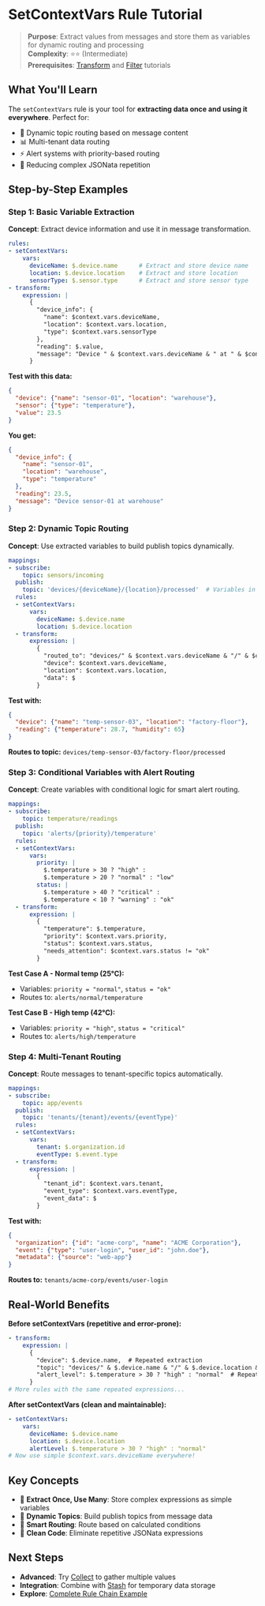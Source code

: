 # SetContextVars Rule Tutorial

> **Purpose**: Extract values from messages and store them as variables for dynamic routing and processing  
> **Complexity**: ⭐⭐ (Intermediate)  
> **Prerequisites**: [Transform](../01_transform/) and [Filter](../02_filter/) tutorials

## What You'll Learn

The `setContextVars` rule is your tool for **extracting data once and using it everywhere**. Perfect for:
- 🎯 Dynamic topic routing based on message content
- 📊 Multi-tenant data routing 
- ⚡ Alert systems with priority-based routing
- 🔧 Reducing complex JSONata repetition

## Step-by-Step Examples

### Step 1: Basic Variable Extraction

**Concept**: Extract device information and use it in message transformation.

```yaml
rules:
- setContextVars:
    vars:
      deviceName: $.device.name      # Extract and store device name
      location: $.device.location    # Extract and store location
      sensorType: $.sensor.type      # Extract and store sensor type
- transform:
    expression: |
      {
        "device_info": {
          "name": $context.vars.deviceName,
          "location": $context.vars.location,
          "type": $context.vars.sensorType
        },
        "reading": $.value,
        "message": "Device " & $context.vars.deviceName & " at " & $context.vars.location
      }
```

**Test with this data:**
```json
{
  "device": {"name": "sensor-01", "location": "warehouse"},
  "sensor": {"type": "temperature"},
  "value": 23.5
}
```

**You get:**
```json
{
  "device_info": {
    "name": "sensor-01",
    "location": "warehouse", 
    "type": "temperature"
  },
  "reading": 23.5,
  "message": "Device sensor-01 at warehouse"
}
```

### Step 2: Dynamic Topic Routing

**Concept**: Use extracted variables to build publish topics dynamically.

```yaml
mappings:
- subscribe:
    topic: sensors/incoming
  publish:
    topic: 'devices/{deviceName}/{location}/processed'  # Variables in topic!
  rules:
  - setContextVars:
      vars:
        deviceName: $.device.name
        location: $.device.location
  - transform:
      expression: |
        {
          "routed_to": "devices/" & $context.vars.deviceName & "/" & $context.vars.location & "/processed",
          "device": $context.vars.deviceName,
          "location": $context.vars.location,
          "data": $
        }
```

**Test with:**
```json
{
  "device": {"name": "temp-sensor-03", "location": "factory-floor"},
  "reading": {"temperature": 28.7, "humidity": 65}
}
```

**Routes to topic:** `devices/temp-sensor-03/factory-floor/processed`

### Step 3: Conditional Variables with Alert Routing

**Concept**: Create variables with conditional logic for smart alert routing.

```yaml
mappings:
- subscribe:
    topic: temperature/readings
  publish:
    topic: 'alerts/{priority}/temperature'
  rules:
  - setContextVars:
      vars:
        priority: |
          $.temperature > 30 ? "high" : 
          $.temperature > 20 ? "normal" : "low"
        status: |
          $.temperature > 40 ? "critical" : 
          $.temperature < 10 ? "warning" : "ok"
  - transform:
      expression: |
        {
          "temperature": $.temperature,
          "priority": $context.vars.priority,
          "status": $context.vars.status,
          "needs_attention": $context.vars.status != "ok"
        }
```

**Test Case A - Normal temp (25°C):**
- Variables: `priority = "normal"`, `status = "ok"`
- Routes to: `alerts/normal/temperature`

**Test Case B - High temp (42°C):**
- Variables: `priority = "high"`, `status = "critical"` 
- Routes to: `alerts/high/temperature`

### Step 4: Multi-Tenant Routing

**Concept**: Route messages to tenant-specific topics automatically.

```yaml
mappings:
- subscribe:
    topic: app/events
  publish:
    topic: 'tenants/{tenant}/events/{eventType}'
  rules:
  - setContextVars:
      vars:
        tenant: $.organization.id
        eventType: $.event.type
  - transform:
      expression: |
        {
          "tenant_id": $context.vars.tenant,
          "event_type": $context.vars.eventType,
          "event_data": $
        }
```

**Test with:**
```json
{
  "organization": {"id": "acme-corp", "name": "ACME Corporation"},
  "event": {"type": "user-login", "user_id": "john.doe"},
  "metadata": {"source": "web-app"}
}
```

**Routes to:** `tenants/acme-corp/events/user-login`

## Real-World Benefits

**Before setContextVars (repetitive and error-prone):**
```yaml
- transform:
    expression: |
      {
        "device": $.device.name,  # Repeated extraction
        "topic": "devices/" & $.device.name & "/" & $.device.location & "/data",  # Long expression
        "alert_level": $.temperature > 30 ? "high" : "normal"  # Repeated logic
      }
# More rules with the same repeated expressions...
```

**After setContextVars (clean and maintainable):**
```yaml
- setContextVars:
    vars:
      deviceName: $.device.name
      location: $.device.location 
      alertLevel: $.temperature > 30 ? "high" : "normal"
# Now use simple $context.vars.deviceName everywhere!
```

## Key Concepts

- 🎯 **Extract Once, Use Many**: Store complex expressions as simple variables
- 🚀 **Dynamic Topics**: Build publish topics from message data
- 🧠 **Smart Routing**: Route based on calculated conditions
- 🔧 **Clean Code**: Eliminate repetitive JSONata expressions

## Next Steps

- **Advanced**: Try [Collect](../07_collect/) to gather multiple values
- **Integration**: Combine with [Stash](../04_stash/) for temporary data storage
- **Explore**: [Complete Rule Chain Example](../complete_rule_chain_example.scf.yaml)
